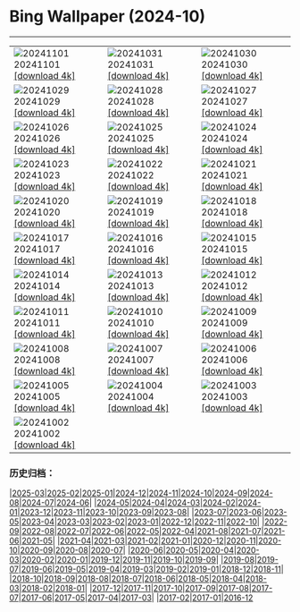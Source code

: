 # Bing Wallpaper (2024-10)
**************

<table><tr><td><img class="wallpaper" src="https://www.bing.com/th?id=OHR.VineyardsBlackForestFall_DE-DE2832375252_1920x1080.jpg" alt="20241101"> 20241101 <a href="https://www.bing.com/th?id=OHR.VineyardsBlackForestFall_DE-DE2832375252_UHD.jpg">[download 4k]</a></td><td><img class="wallpaper" src="https://www.bing.com/th?id=OHR.GargoyleParis_DE-DE9566321250_1920x1080.jpg" alt="20241031"> 20241031 <a href="https://www.bing.com/th?id=OHR.GargoyleParis_DE-DE9566321250_UHD.jpg">[download 4k]</a></td><td><img class="wallpaper" src="https://www.bing.com/th?id=OHR.HauntedEdinburgh_DE-DE5335021616_1920x1080.jpg" alt="20241030"> 20241030 <a href="https://www.bing.com/th?id=OHR.HauntedEdinburgh_DE-DE5335021616_UHD.jpg">[download 4k]</a></td></tr><tr><td><img class="wallpaper" src="https://www.bing.com/th?id=OHR.GreatOwl_DE-DE5072344548_1920x1080.jpg" alt="20241029"> 20241029 <a href="https://www.bing.com/th?id=OHR.GreatOwl_DE-DE5072344548_UHD.jpg">[download 4k]</a></td><td><img class="wallpaper" src="https://www.bing.com/th?id=OHR.PumpkinMist_DE-DE2695575540_1920x1080.jpg" alt="20241028"> 20241028 <a href="https://www.bing.com/th?id=OHR.PumpkinMist_DE-DE2695575540_UHD.jpg">[download 4k]</a></td><td><img class="wallpaper" src="https://www.bing.com/th?id=OHR.PolarBearHug_DE-DE3605401727_1920x1080.jpg" alt="20241027"> 20241027 <a href="https://www.bing.com/th?id=OHR.PolarBearHug_DE-DE3605401727_UHD.jpg">[download 4k]</a></td></tr><tr><td><img class="wallpaper" src="https://www.bing.com/th?id=OHR.GhostForest_DE-DE7650231907_1920x1080.jpg" alt="20241026"> 20241026 <a href="https://www.bing.com/th?id=OHR.GhostForest_DE-DE7650231907_UHD.jpg">[download 4k]</a></td><td><img class="wallpaper" src="https://www.bing.com/th?id=OHR.MontBlancMassif_DE-DE0416304565_1920x1080.jpg" alt="20241025"> 20241025 <a href="https://www.bing.com/th?id=OHR.MontBlancMassif_DE-DE0416304565_UHD.jpg">[download 4k]</a></td><td><img class="wallpaper" src="https://www.bing.com/th?id=OHR.HumboldtUniversityLibrary_DE-DE9129729075_1920x1080.jpg" alt="20241024"> 20241024 <a href="https://www.bing.com/th?id=OHR.HumboldtUniversityLibrary_DE-DE9129729075_UHD.jpg">[download 4k]</a></td></tr><tr><td><img class="wallpaper" src="https://www.bing.com/th?id=OHR.MadameSherriCastle_DE-DE5744863677_1920x1080.jpg" alt="20241023"> 20241023 <a href="https://www.bing.com/th?id=OHR.MadameSherriCastle_DE-DE5744863677_UHD.jpg">[download 4k]</a></td><td><img class="wallpaper" src="https://www.bing.com/th?id=OHR.MonsterDoor_DE-DE5408236104_1920x1080.jpg" alt="20241022"> 20241022 <a href="https://www.bing.com/th?id=OHR.MonsterDoor_DE-DE5408236104_UHD.jpg">[download 4k]</a></td><td><img class="wallpaper" src="https://www.bing.com/th?id=OHR.GermanyBaldeneyseeFall_DE-DE3538373815_1920x1080.jpg" alt="20241021"> 20241021 <a href="https://www.bing.com/th?id=OHR.GermanyBaldeneyseeFall_DE-DE3538373815_UHD.jpg">[download 4k]</a></td></tr><tr><td><img class="wallpaper" src="https://www.bing.com/th?id=OHR.SmilingSloth_DE-DE3423910925_1920x1080.jpg" alt="20241020"> 20241020 <a href="https://www.bing.com/th?id=OHR.SmilingSloth_DE-DE3423910925_UHD.jpg">[download 4k]</a></td><td><img class="wallpaper" src="https://www.bing.com/th?id=OHR.DenderaTemple_DE-DE9209425729_1920x1080.jpg" alt="20241019"> 20241019 <a href="https://www.bing.com/th?id=OHR.DenderaTemple_DE-DE9209425729_UHD.jpg">[download 4k]</a></td><td><img class="wallpaper" src="https://www.bing.com/th?id=OHR.CentralParkAutumn_DE-DE9416328448_1920x1080.jpg" alt="20241018"> 20241018 <a href="https://www.bing.com/th?id=OHR.CentralParkAutumn_DE-DE9416328448_UHD.jpg">[download 4k]</a></td></tr><tr><td><img class="wallpaper" src="https://www.bing.com/th?id=OHR.KochiaJapan_DE-DE4546575583_1920x1080.jpg" alt="20241017"> 20241017 <a href="https://www.bing.com/th?id=OHR.KochiaJapan_DE-DE4546575583_UHD.jpg">[download 4k]</a></td><td><img class="wallpaper" src="https://www.bing.com/th?id=OHR.FossilsDorset_DE-DE5527314579_1920x1080.jpg" alt="20241016"> 20241016 <a href="https://www.bing.com/th?id=OHR.FossilsDorset_DE-DE5527314579_UHD.jpg">[download 4k]</a></td><td><img class="wallpaper" src="https://www.bing.com/th?id=OHR.MaraMigration_DE-DE2892375339_1920x1080.jpg" alt="20241015"> 20241015 <a href="https://www.bing.com/th?id=OHR.MaraMigration_DE-DE2892375339_UHD.jpg">[download 4k]</a></td></tr><tr><td><img class="wallpaper" src="https://www.bing.com/th?id=OHR.CocoBeach_DE-DE0655517413_1920x1080.jpg" alt="20241014"> 20241014 <a href="https://www.bing.com/th?id=OHR.CocoBeach_DE-DE0655517413_UHD.jpg">[download 4k]</a></td><td><img class="wallpaper" src="https://www.bing.com/th?id=OHR.AlcazarSeville_DE-DE3041524458_1920x1080.jpg" alt="20241013"> 20241013 <a href="https://www.bing.com/th?id=OHR.AlcazarSeville_DE-DE3041524458_UHD.jpg">[download 4k]</a></td><td><img class="wallpaper" src="https://www.bing.com/th?id=OHR.QuebecDuck_DE-DE2140613391_1920x1080.jpg" alt="20241012"> 20241012 <a href="https://www.bing.com/th?id=OHR.QuebecDuck_DE-DE2140613391_UHD.jpg">[download 4k]</a></td></tr><tr><td><img class="wallpaper" src="https://www.bing.com/th?id=OHR.CelticColours_DE-DE5682241306_1920x1080.jpg" alt="20241011"> 20241011 <a href="https://www.bing.com/th?id=OHR.CelticColours_DE-DE5682241306_UHD.jpg">[download 4k]</a></td><td><img class="wallpaper" src="https://www.bing.com/th?id=OHR.SoranoItaly_DE-DE6035116338_1920x1080.jpg" alt="20241010"> 20241010 <a href="https://www.bing.com/th?id=OHR.SoranoItaly_DE-DE6035116338_UHD.jpg">[download 4k]</a></td><td><img class="wallpaper" src="https://www.bing.com/th?id=OHR.PotsdamerPlatzBerlin_DE-DE6566333403_1920x1080.jpg" alt="20241009"> 20241009 <a href="https://www.bing.com/th?id=OHR.PotsdamerPlatzBerlin_DE-DE6566333403_UHD.jpg">[download 4k]</a></td></tr><tr><td><img class="wallpaper" src="https://www.bing.com/th?id=OHR.MototiOctopus_DE-DE2317582998_1920x1080.jpg" alt="20241008"> 20241008 <a href="https://www.bing.com/th?id=OHR.MototiOctopus_DE-DE2317582998_UHD.jpg">[download 4k]</a></td><td><img class="wallpaper" src="https://www.bing.com/th?id=OHR.ElbePhilharmonic_DE-DE0654455444_1920x1080.jpg" alt="20241007"> 20241007 <a href="https://www.bing.com/th?id=OHR.ElbePhilharmonic_DE-DE0654455444_UHD.jpg">[download 4k]</a></td><td><img class="wallpaper" src="https://www.bing.com/th?id=OHR.BerlinConcertHallFestivalofLights_DE-DE1090691492_1920x1080.jpg" alt="20241006"> 20241006 <a href="https://www.bing.com/th?id=OHR.BerlinConcertHallFestivalofLights_DE-DE1090691492_UHD.jpg">[download 4k]</a></td></tr><tr><td><img class="wallpaper" src="https://www.bing.com/th?id=OHR.ElephantTeacher_DE-DE8807070034_1920x1080.jpg" alt="20241005"> 20241005 <a href="https://www.bing.com/th?id=OHR.ElephantTeacher_DE-DE8807070034_UHD.jpg">[download 4k]</a></td><td><img class="wallpaper" src="https://www.bing.com/th?id=OHR.EuropaMoon_DE-DE7966877532_1920x1080.jpg" alt="20241004"> 20241004 <a href="https://www.bing.com/th?id=OHR.EuropaMoon_DE-DE7966877532_UHD.jpg">[download 4k]</a></td><td><img class="wallpaper" src="https://www.bing.com/th?id=OHR.BerlinWallBlueHands_DE-DE6022715375_1920x1080.jpg" alt="20241003"> 20241003 <a href="https://www.bing.com/th?id=OHR.BerlinWallBlueHands_DE-DE6022715375_UHD.jpg">[download 4k]</a></td></tr><tr><td><img class="wallpaper" src="https://www.bing.com/th?id=OHR.WindRiverAlaska_DE-DE4243955227_1920x1080.jpg" alt="20241002"> 20241002 <a href="https://www.bing.com/th?id=OHR.WindRiverAlaska_DE-DE4243955227_UHD.jpg">[download 4k]</a></td><td></td><td></td></tr></table>

### 历史归档：

|[2025-03](/../2025-03/2025-03.md)|[2025-02](/../2025-02/2025-02.md)|[2025-01](/../2025-01/2025-01.md)|[2024-12](/../2024-12/2024-12.md)|[2024-11](/../2024-11/2024-11.md)|[2024-10](/2024-10.md)|[2024-09](/../2024-09/2024-09.md)|[2024-08](/../2024-08/2024-08.md)|[2024-07](/../2024-07/2024-07.md)|[2024-06](/../2024-06/2024-06.md)|
|[2024-05](/../2024-05/2024-05.md)|[2024-04](/../2024-04/2024-04.md)|[2024-03](/../2024-03/2024-03.md)|[2024-02](/../2024-02/2024-02.md)|[2024-01](/../2024-01/2024-01.md)|[2023-12](/../2023-12/2023-12.md)|[2023-11](/../2023-11/2023-11.md)|[2023-10](/../2023-10/2023-10.md)|[2023-09](/../2023-09/2023-09.md)|[2023-08](/../2023-08/2023-08.md)|
|[2023-07](/../2023-07/2023-07.md)|[2023-06](/../2023-06/2023-06.md)|[2023-05](/../2023-05/2023-05.md)|[2023-04](/../2023-04/2023-04.md)|[2023-03](/../2023-03/2023-03.md)|[2023-02](/../2023-02/2023-02.md)|[2023-01](/../2023-01/2023-01.md)|[2022-12](/../2022-12/2022-12.md)|[2022-11](/../2022-11/2022-11.md)|[2022-10](/../2022-10/2022-10.md)|
|[2022-09](/../2022-09/2022-09.md)|[2022-08](/../2022-08/2022-08.md)|[2022-07](/../2022-07/2022-07.md)|[2022-06](/../2022-06/2022-06.md)|[2022-05](/../2022-05/2022-05.md)|[2022-04](/../2022-04/2022-04.md)|[2021-08](/../2021-08/2021-08.md)|[2021-07](/../2021-07/2021-07.md)|[2021-06](/../2021-06/2021-06.md)|[2021-05](/../2021-05/2021-05.md)|
|[2021-04](/../2021-04/2021-04.md)|[2021-03](/../2021-03/2021-03.md)|[2021-02](/../2021-02/2021-02.md)|[2021-01](/../2021-01/2021-01.md)|[2020-12](/../2020-12/2020-12.md)|[2020-11](/../2020-11/2020-11.md)|[2020-10](/../2020-10/2020-10.md)|[2020-09](/../2020-09/2020-09.md)|[2020-08](/../2020-08/2020-08.md)|[2020-07](/../2020-07/2020-07.md)|
|[2020-06](/../2020-06/2020-06.md)|[2020-05](/../2020-05/2020-05.md)|[2020-04](/../2020-04/2020-04.md)|[2020-03](/../2020-03/2020-03.md)|[2020-02](/../2020-02/2020-02.md)|[2020-01](/../2020-01/2020-01.md)|[2019-12](/../2019-12/2019-12.md)|[2019-11](/../2019-11/2019-11.md)|[2019-10](/../2019-10/2019-10.md)|[2019-09](/../2019-09/2019-09.md)|
|[2019-08](/../2019-08/2019-08.md)|[2019-07](/../2019-07/2019-07.md)|[2019-06](/../2019-06/2019-06.md)|[2019-05](/../2019-05/2019-05.md)|[2019-04](/../2019-04/2019-04.md)|[2019-03](/../2019-03/2019-03.md)|[2019-02](/../2019-02/2019-02.md)|[2019-01](/../2019-01/2019-01.md)|[2018-12](/../2018-12/2018-12.md)|[2018-11](/../2018-11/2018-11.md)|
|[2018-10](/../2018-10/2018-10.md)|[2018-09](/../2018-09/2018-09.md)|[2018-08](/../2018-08/2018-08.md)|[2018-07](/../2018-07/2018-07.md)|[2018-06](/../2018-06/2018-06.md)|[2018-05](/../2018-05/2018-05.md)|[2018-04](/../2018-04/2018-04.md)|[2018-03](/../2018-03/2018-03.md)|[2018-02](/../2018-02/2018-02.md)|[2018-01](/../2018-01/2018-01.md)|
|[2017-12](/../2017-12/2017-12.md)|[2017-11](/../2017-11/2017-11.md)|[2017-10](/../2017-10/2017-10.md)|[2017-09](/../2017-09/2017-09.md)|[2017-08](/../2017-08/2017-08.md)|[2017-07](/../2017-07/2017-07.md)|[2017-06](/../2017-06/2017-06.md)|[2017-05](/../2017-05/2017-05.md)|[2017-04](/../2017-04/2017-04.md)|[2017-03](/../2017-03/2017-03.md)|
|[2017-02](/../2017-02/2017-02.md)|[2017-01](/../2017-01/2017-01.md)|[2016-12](/../2016-12/2016-12.md)
